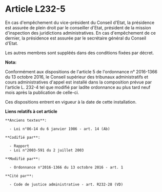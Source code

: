 # Article L232-5

En  cas d'empêchement du vice-président du Conseil d'Etat, la présidence  est assurée de plein droit par le conseiller
d'Etat, président de la  mission d'inspection des juridictions administratives. En cas  d'empêchement de ce dernier, la
présidence est assurée par le secrétaire  général du Conseil d'Etat. 

Les autres membres sont suppléés dans des conditions fixées par décret.

**Nota:**

Conformément aux dispositions de l'article 5 de l'ordonnance n° 2016-1366 du 13 octobre 2016, le Conseil supérieur des
tribunaux administratifs et cours administratives d'appel est installé dans la composition prévue par l'article L. 232-4 tel
que modifié par ladite ordonnance au plus tard neuf mois après la publication de celle-ci. 

Ces dispositions entrent en vigueur à la date de cette installation.

**Liens relatifs à cet article**

	**Anciens textes**:

	  - Loi n°86-14 du 6 janvier 1986 - art. 14 (Ab)

	**Codifié par**:

	  - Rapport
	  - Loi n°2003-591 du 2 juillet 2003

	**Modifié par**:

	  - Ordonnance n°2016-1366 du 13 octobre 2016 - art. 1

	**Cité par**:

	  - Code de justice administrative - art. R232-28 (VD)
